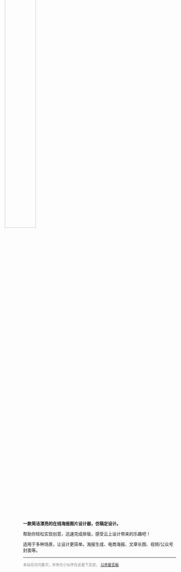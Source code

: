 <img src="../images/2023-7-14-1689304654662.png" style="width: 45%; margin: -90px 0 -16px -60px;" >

**一款简洁漂亮的在线海报图片设计器，仿稿定设计。**

帮助你轻松实现创意，迅速完成排版，感受云上设计带来的乐趣吧！

适用于多种场景，让设计更简单。海报生成、电商海报、文章长图、视频/公众号封面等。

-----

<div style="font-size:12px;color:#888888"><span id="busuanzi_container_site_pv">本站总访问量<span id="busuanzi_value_site_pv"></span>次</span>，<span id="busuanzi_container_site_pv">共有<span id="busuanzi_value_site_uv"></span>位小伙伴在此留下足迹。</span> <a href="https://support.qq.com/product/496599">公共留言板</a></div>